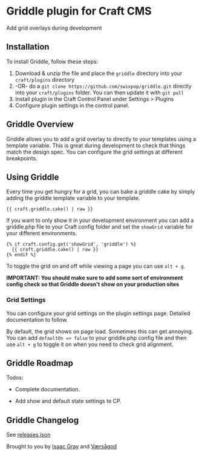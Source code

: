 # Griddle plugin for Craft CMS

Add grid overlays during development

## Installation

To install Griddle, follow these steps:

1. Download & unzip the file and place the `griddle` directory into your `craft/plugins` directory
2.  -OR- do a `git clone https://github.com/swixpop/griddle.git` directly into your `craft/plugins` folder.  You can then update it with `git pull`
3. Install plugin in the Craft Control Panel under Settings > Plugins
4. Configure plugin settings in the control panel.

## Griddle Overview

Griddle allows you to add a grid overlay to directly to your templates using a template variable. This is great during development to check that things match the design spec. You can configure the grid settings at different breakpoints.

## Using Griddle

Every time you get hungry for a grid, you can bake a griddle cake by simply adding the griddle template variable to your template.

```
{{ craft.griddle.cake() | raw }}
```

If you want to only show it in your development environment you can add a griddle.php file to your Craft config folder and set the `showGrid` variable for your different environments.

```
{% if craft.config.get('showGrid', 'griddle') %}
  {{ craft.griddle.cake() | raw }}
{% endif %}
```

To toggle the grid on and off while viewing a page you can use `alt + g`.

**IMPORTANT: You should make sure to add some sort of environment config check so that Griddle doesn't show on your production sites**

### Grid Settings

You can configure your grid settings on the plugin settings page. Detailed documentation to follow.

By default, the grid shows on page load. Sometimes this can get annoying. You can add `defaultOn => false` to your griddle.php config file and then use `alt + g` to toggle it on when you need to check grid alignment.

## Griddle Roadmap

Todos:

* Complete documentation.

* Add show and default state settings to CP.

## Griddle Changelog

See [releases.json](https://raw.githubusercontent.com/swixpop/griddle/master/releases.json)

Brought to you by [Isaac Gray](http://isaacgray.me) and [Værsågod](https://www.vaersaagod.no/)
